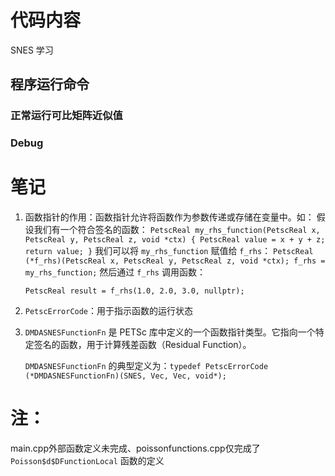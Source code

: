 # 代码内容
SNES 学习
## 程序运行命令
### 正常运行可比矩阵近似值
### Debug

# 笔记
1. 函数指针的作用：函数指针允许将函数作为参数传递或存储在变量中。如：
   假设我们有一个符合签名的函数：
   `
   PetscReal my_rhs_function(PetscReal x, PetscReal y, PetscReal z, void *ctx) {
    PetscReal value = x + y + z;
    return value;
    }
   `
   我们可以将 `my_rhs_function` 赋值给 `f_rhs`：
   `
   PetscReal (*f_rhs)(PetscReal x, PetscReal y, PetscReal z, void *ctx);
    f_rhs = my_rhs_function;
   `
   然后通过 `f_rhs` 调用函数：

   `PetscReal result = f_rhs(1.0, 2.0, 3.0, nullptr);`
2. `PetscErrorCode`：用于指示函数的运行状态
3. `DMDASNESFunctionFn` 是 PETSc 库中定义的一个函数指针类型。它指向一个特定签名的函数，用于计算残差函数（Residual Function）。
   
    `DMDASNESFunctionFn` 的典型定义为：`typedef PetscErrorCode (*DMDASNESFunctionFn)(SNES, Vec, Vec, void*);`

# 注：

main.cpp外部函数定义未完成、poissonfunctions.cpp仅完成了`Poisson$d$DFunctionLocal` 函数的定义